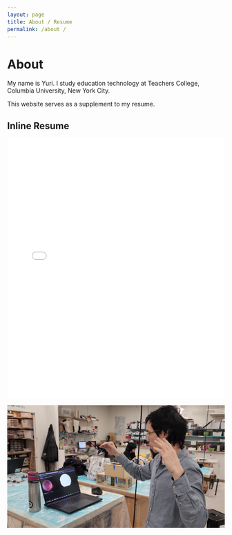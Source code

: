 ```yaml
---
layout: page
title: About / Resume
permalink: /about /
---
```


# About

My name is Yuri. I study education technology at Teachers College, Columbia University, New York City.

This website serves as a supplement to my resume.

## Inline Resume

<iframe src="/media/mgushiken%20resume%202023-06-06.pdf" width="100%" height="600px" frameborder="0" scrolling="no"></iframe>

![Self Image](/media/self01.png)
